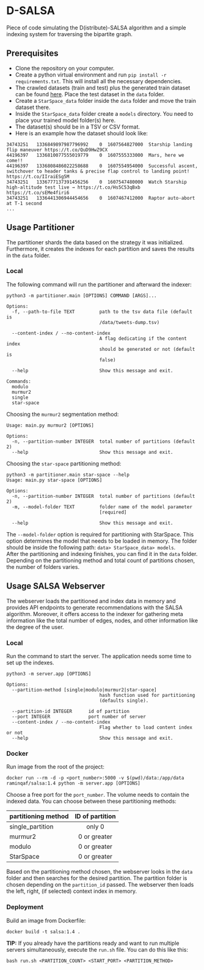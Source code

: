 # D-SALSA

Piece of code simulating the D(istribute)-SALSA algorithm and a simple indexing system for traversing the bipartite graph.

## Prerequisites

* Clone the repository on your computer.
* Create a python virtual environment and run `pip install -r requirements.txt`. This will install all the necessary
  dependencies.
* The crawled datasets (train and test) plus the generated train dataset can be
  found [here](https://mega.nz/folder/BQhzVQBD#_7EQ9ujrU2irq-BRfNOUdw). Place the test dataset in the `data` folder.
* Create a `StarSpace_data` folder inside the `data` folder and move the train dataset there.
* Inside the `StarSpace_data` folder create a `models` directory. You need to place your trained model folder(s) here.
* The dataset(s) should be in a TSV or CSV format.
* Here is an example how the dataset should look like:

```tsv
34743251   1336849897987796992    0  1607564827000  Starship landing flip maneuver https://t.co/QuD9HwZ9CX
44196397   1336810077555019779    0  1607555333000  Mars, here we come!!
44196397   1336808486022258688    0  1607554954000  Successful ascent, switchover to header tanks & precise flap control to landing point! https://t.co/IIraiESg5M
34743251   1336777137391456256    0  1607547480000  Watch Starship high-altitude test live → https://t.co/Hs5C53qBxb https://t.co/sEMe4firi6
34743251   1336441306944454656    0  1607467412000  Raptor auto-abort at T-1 second
...
```

## Usage Partitioner

The partitioner shards the data based on the strategy it was initialized. Furthermore, it creates the indexes for each
partition and saves the results in the `data` folder.

### Local

The following command will run the partitioner and afterward the indexer:

```shell
python3 -m partitioner.main [OPTIONS] COMMAND [ARGS]...

Options:
  -f, --path-to-file TEXT         path to the tsv data file (default is
                                  /data/tweets-dump.tsv)

  --content-index / --no-content-index
                                  A flag dedicating if the content index
                                  should be generated or not (default is
                                  false)

  --help                          Show this message and exit.

Commands:
  modulo
  murmur2
  single
  star-space
```

Choosing the `murmur2` segmentation method:

```shell
Usage: main.py murmur2 [OPTIONS]

Options:
  -n, --partition-number INTEGER  total number of partitions (default 2)
  --help                          Show this message and exit.

```

Choosing the `star-space` partitioning method:

```shell
python3 -m partitioner.main star-space --help          
Usage: main.py star-space [OPTIONS]

Options:
  -n, --partition-number INTEGER  total number of partitions (default 2)
  -m, --model-folder TEXT         folder name of the model parameter
                                  [required]

  --help                          Show this message and exit.

```

The `--model-folder` option is required for partitioning with StarSpace. This option determines the model that needs to
be loaded in memory. The folder should be inside the following path: `data> StarSpace_data> models`.
<br/> After the partitioning and indexing finishes, you can find it in the `data` folder. Depending on the partitioning
method and total count of partitions chosen, the number of folders varies.

## Usage SALSA Webserver

The webserver loads the partitioned and index data in memory and provides API endpoints to generate recommendations with
the SALSA algorithm. Moreover, it offers access to the indexer for gathering meta information like the total number of
edges, nodes, and other information like the degree of the user.

### Local

Run the command to start the server. The application needs some time to set up the indexes.

```shell
python3 -m server.app [OPTIONS]

Options:
  --partition-method [single|modulo|murmur2|star-space]
                                  hash function used for partitioning
                                  (defaults single).

  --partition-id INTEGER      id of partition
  --port INTEGER              port number of server
  --content-index / --no-content-index
                                  Flag whether to load content index or not
  --help                          Show this message and exit.

```

### Docker

Run image from the root of the project:

```shell
docker run --rm -d -p <port_number>:5000 -v $(pwd)/data:/app/data raminqaf/salsa:1.4 python -m server.app [OPTIONS]
```

Choose a free port for the `port_number`. The volume needs to contain the indexed data. You can choose between these
partitioning methods:

| partitioning method  | ID of partition   |
| -------------------- |:---------------------:|
| single_partition     | only 0                |
| murmur2              | 0 or greater          |
| modulo               | 0 or greater          |
| StarSpace            | 0 or greater          |

Based on the partitioning method chosen, the webserver looks in the `data` folder and then searches for the desired
partition. The partition folder is chosen depending on the `partition_id` passed. The webserver then loads the left,
right, (if selected) context index in memory.

### Deployment

Build an image from Dockerfile:

```shell
docker build -t salsa:1.4 .
```

**TIP:** If you already have the partitions ready and want to run multiple servers simultaneously, execute the `run.sh`
file. You can do this like this:

```shell
bash run.sh <PARTITION_COUNT> <START_PORT> <PARTITION_METHOD>
```
